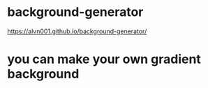 # background-generator
https://alvn001.github.io/background-generator/
# you can make your own gradient background
